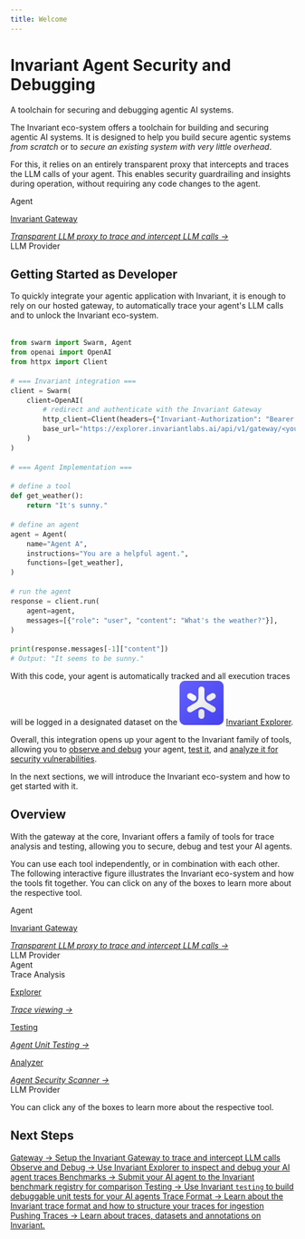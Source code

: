 ```yaml
---
title: Welcome
---
```


# Invariant Agent Security and Debugging

<div class='subtitle'>A toolchain for securing and debugging agentic AI systems.</div>

The Invariant eco-system offers a toolchain for building and securing agentic AI systems. It is designed to help you build secure agentic systems _from scratch_ or to _secure an existing system with very little overhead_.

For this, it relies on an entirely transparent proxy that intercepts and traces the LLM calls of your agent. This enables security guardrailing and insights during operation, without requiring any code changes to the agent.

<div class='overview small'>
    <div class='clear box thirdparty'>
        Agent
    </div>
    <div class='box fill main clear'>
        <a class='box clear' href='./gateway'>
            <p>Invariant Gateway</p>
            <i>Transparent LLM proxy to trace and intercept LLM calls</i>
            <i class='more'>→</i>
        </a>
    </div>
    <div class='clear box thirdparty'>
        LLM Provider
    </div>
</div>

## Getting Started as Developer

To quickly integrate your agentic application with Invariant, it is enough to rely on our hosted gateway, to automatically trace your agent's LLM calls and to unlock the Invariant eco-system.

```python hl_lines="5 6 7 8 9 10 11 12"

from swarm import Swarm, Agent
from openai import OpenAI
from httpx import Client

# === Invariant integration ===
client = Swarm(
    client=OpenAI(
        # redirect and authenticate with the Invariant Gateway
        http_client=Client(headers={"Invariant-Authorization": "Bearer <your-token>"}),
        base_url="https://explorer.invariantlabs.ai/api/v1/gateway/<your-dataset-id>/openai",
    )
)

# === Agent Implementation ===

# define a tool
def get_weather():
    return "It's sunny."

# define an agent
agent = Agent(
    name="Agent A",
    instructions="You are a helpful agent.",
    functions=[get_weather],
)

# run the agent
response = client.run(
    agent=agent,
    messages=[{"role": "user", "content": "What's the weather?"}],
)

print(response.messages[-1]["content"])
# Output: "It seems to be sunny."
```

With this code, your agent is automatically tracked and all execution traces will be logged in a designated dataset on the <img class='inline-invariant' src="assets/logo.svg"/> [Invariant Explorer](https://explorer.invariantlabs.ai).

Overall, this integration opens up your agent to the Invariant family of tools, allowing you to [observe and debug](./explorer/) your agent, [test it](testing/), and [analyze it for security vulnerabilities](https://github.com/invariantlabs-ai/invariant?tab=readme-ov-file#analyzer).

In the next sections, we will introduce the Invariant eco-system and how to get started with it.

## Overview

With the gateway at the core, Invariant offers a family of tools for trace analysis and testing, allowing you to secure, debug and test your AI agents.

You can use each tool independently, or in combination with each other. The following interactive figure illustrates the Invariant eco-system and how the tools fit together. You can click on any of the boxes to learn more about the respective tool.

<div class='overview'>
    <div class='clear box thirdparty'>
        Agent
    </div>
    <div class='box fill main clear'>
        <a class='box clear' href='./gateway'>
            <p>Invariant Gateway</p>
            <i>Transparent LLM proxy to trace and intercept LLM calls</i>
            <i class='more'>→</i>
        </a>
        <!-- <div class='online'>
            <div class='title'>Online Guardrails</div>
            <div class='box fill clear' style="flex: 1;">
                <p>Analyzer</p>
                <i>Agent Security Scanner</i>
                <i class='more'>→</i>
            </div>
        </div> -->
    </div>
    <div class='clear box thirdparty'>
        LLM Provider
    </div>
</div>
<div class='overview'>
    <div class='clear box thirdparty hidden'>
        Agent
    </div>
    <div class='offline'>
        <div class='title'>Trace Analysis</div>
        <a class='box fill clear' href='./explorer'>
            <p>Explorer</p>
            <i>Trace viewing</i>
            <i class='more'>→</i>
        </a>
        <a class='box fill clear' href='./testing'>
            <p>Testing</p>
            <i>Agent Unit Testing</i>
            <i class='more'>→</i>
        </a>
        <a class='box fill clear' href='https://github.com/invariantlabs-ai/invariant?tab=readme-ov-file#analyzer'>
            <p>Analyzer</p>
            <i>Agent Security Scanner</i>
            <i class='more'>→</i>
        </a>
    </div>
    <div class='clear box thirdparty hidden'>
        LLM Provider
    </div>
</div>

You can click any of the boxes to learn more about the respective tool.

## Next Steps

<div class='tiles'>

<a href="gateway/" class='tile primary'>
    <span class='tile-title'>Gateway →</span>
    <span class='tile-description'>Setup the Invariant Gateway to trace and intercept LLM calls</span>
</a>

<a href="explorer/" class='tile primary'>
    <span class='tile-title'>Observe and Debug →</span>
    <span class='tile-description'>Use Invariant Explorer to inspect and debug your AI agent traces</span>
</a>

<a href="explorer/benchmarks" class='tile'>
    <span class='tile-title'>Benchmarks →</span>
    <span class='tile-description'>Submit your AI agent to the Invariant benchmark registry for comparison</span>
</a>

<a href="testing/" class='tile primary'>
    <span class='tile-title'>Testing →</span>
    <span class='tile-description'>Use Invariant <code>testing</code> to build debuggable unit tests for your AI agents</span>
</a>

<a href="explorer/api/trace-format" class='tile'>
    <span class='tile-title'>Trace Format →</span>
    <span class='tile-description'>Learn about the Invariant trace format and how to structure your traces for ingestion</span>
</a>

<a href="explorer/api/uploading-traces/push-api" class='tile'>
    <span class='tile-title'>Pushing Traces →</span>
    <span class='tile-description'>Learn about traces, datasets and annotations on Invariant.</span>
</a>

</div>
